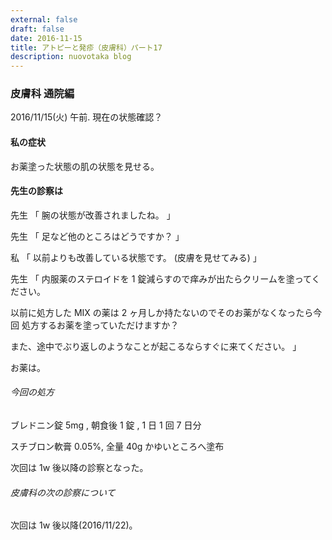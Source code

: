```yaml
---
external: false
draft: false
date: 2016-11-15
title: アトピーと発疹（皮膚科）パート17
description: nuovotaka blog
---
```


### 皮膚科 通院編

2016/11/15(火) 午前.
現在の状態確認？

#### 私の症状

お薬塗った状態の肌の状態を見せる。

#### 先生の診察は

先生
「
腕の状態が改善されましたね。
」

先生
「
足など他のところはどうですか？
」

私
「
以前よりも改善している状態です。
(皮膚を見せてみる)
」

先生
「
内服薬のステロイドを 1 錠減らすので痒みが出たらクリームを塗ってください。

以前に処方した MIX の薬は 2 ヶ月しか持たないのでそのお薬がなくなったら今回
処方するお薬を塗っていただけますか？

また、途中でぶり返しのようなことが起こるならすぐに来てください。
」

お薬は。

###### 今回の処方

ブレドニン錠 5mg , 朝食後 1 錠 , 1 日 1 回 7 日分

スチブロン軟膏 0.05%, 全量 40g かゆいところへ塗布

次回は 1w 後以降の診察となった。

###### 皮膚科の次の診察について

次回は 1w 後以降(2016/11/22)。
